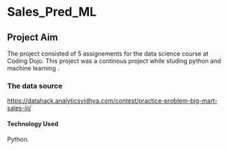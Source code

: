 # Sales_Pred_ML
## Project Aim
The project consisted of 5 assignements for the data science course at Coding Dojo.
This project was a continous project while studing python and machine learning .
### The data source
https://datahack.analyticsvidhya.com/contest/practice-problem-big-mart-sales-iii/
#### Technology Used
Python.
